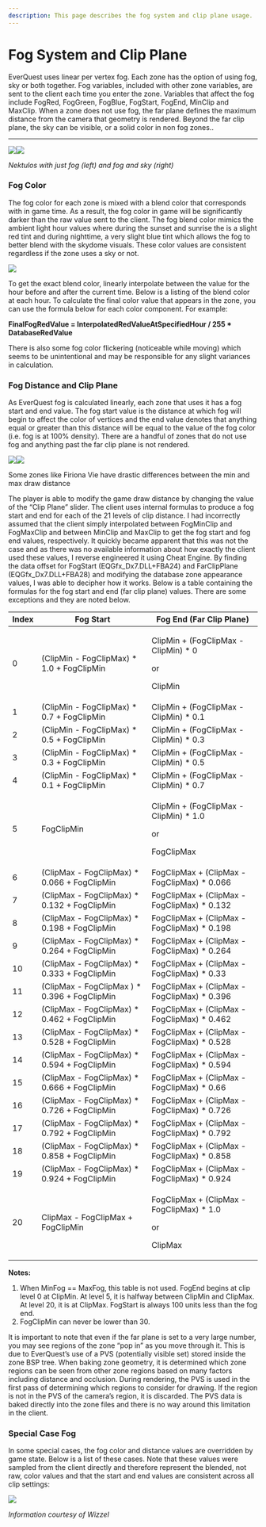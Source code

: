 ```yaml
---
description: This page describes the fog system and clip plane usage.
---
```


# Fog System and Clip Plane

EverQuest uses linear per vertex fog. Each zone has the option of using fog, sky or both together. Fog variables, included with other zone variables, are sent to the client each time you enter the zone. Variables that affect the fog include FogRed, FogGreen, FogBlue, FogStart, FogEnd, MinClip and MaxClip. When a zone does not use fog, the far plane defines the maximum distance from the camera that geometry is rendered. Beyond the far clip plane, the sky can be visible, or a solid color in non fog zones..
****

![](https://lh6.googleusercontent.com/Lk0uLAMT7mSS_hw-GgqHf2JapAa84FO3D0gwUjbHCFx6slg8zpkIXuinueCfUwv3XBlhqKOvFlq6BwiwnRS4kKB9UGOYP_E6AaiobbonnEGj4e1fhhiHztkBzGMUkqd4ZzXjlEDN)![](https://lh4.googleusercontent.com/lVgi_Q6ByP6FF6dhUH80HSIOL4wKmjuYj2u0wIy7Ggh8XKxf6-TFdqNAd8Yjh7vcdCxYd5l8TPUxqnA7zuoUXXc4zkf7Ja1Wv05Oy1GfXlA85wgaadPhtqjmD7Kbvkoexl5rVLto)

_Nektulos with just fog (left) and fog and sky (right)_

### **Fog Color**

The fog color for each zone is mixed with a blend color that corresponds with in game time. As a result, the fog color in game will be significantly darker than the raw value sent to the client. The fog blend color mimics the ambient light hour values where during the sunset and sunrise the is a slight red tint and during nighttime, a very slight blue tint which allows the fog to better blend with the skydome visuals. These color values are consistent regardless if the zone uses a sky or not. 

![](../../../gitbook/assets/fog-colors.jpg)

To get the exact blend color, linearly interpolate between the value for the hour before and after the current time. Below is a listing of the blend color at each hour. To calculate the final color value that appears in the zone, you can use the formula below for each color component. For example:

**FinalFogRedValue = InterpolatedRedValueAtSpecifiedHour / 255 * DatabaseRedValue**

There is also some fog color flickering (noticeable while moving) which seems to be unintentional and may be responsible for any slight variances in calculation.

### **Fog Distance and Clip Plane**

As EverQuest fog is calculated linearly, each zone that uses it has a fog start and end value. The fog start value is the distance at which fog will begin to affect the color of vertices and the end value denotes that anything equal or greater than this distance will be equal to the value of the fog color (i.e. fog is at 100% density). There are a handful of zones that do not use fog and anything past the far clip plane is not rendered.

![](https://lh6.googleusercontent.com/YNDsil-Qp1U3tSMD4lbea1FTUOcSV-d8bMbcVwGiIKcHdyklJspSTgEjnJ8cgchJ-BpHwPoVFZeVyUST168hTLxFRg4EzRypIY3_empcz0mRSgnu3CloMdhqtveN1Q5UQ9GQX9hy)![](https://lh3.googleusercontent.com/dYJIb4wKBxaBFs09RV-HqJqEOqxJIAcvUVKXfzmU9IhU2lhpP5L4msVS-9sx7fv9GOcnqkF9yIcV2DMhzUzcu1z7987weHr-jgUSUyZ5T2OgImaP2vROEGyHD3Mxh73Ilj8RvtjG)

Some zones like Firiona Vie have drastic differences between the min and max draw distance

The player is able to modify the game draw distance by changing the value of the “Clip Plane” slider. The client uses internal formulas to produce a fog start and end for each of the 21 levels of clip distance. I had incorrectly assumed that the client simply interpolated between FogMinClip and FogMaxClip and between MinClip and MaxClip to get the fog start and fog end values, respectively. It quickly became apparent that this was not the case and as there was no available information about how exactly the client used these values, I reverse engineered it using Cheat Engine. By finding the data offset for FogStart (EQGfx_Dx7.DLL+FBA24) and FarClipPlane (EQGfx_Dx7.DLL+FBA28)  and modifying the database zone appearance values, I was able to decipher how it works. Below is a table containing the formulas for the fog start and end (far clip plane) values. There are some exceptions and they are noted below.

| **Index** | **Fog Start**                                 | **Fog End (Far Clip Plane)**                                            |
| --------- | --------------------------------------------- | ----------------------------------------------------------------------- |
| 0         | (ClipMin - FogClipMax) * 1.0 + FogClipMin    | <p>ClipMin + (FogClipMax - ClipMin) * 0</p><p>or</p><p>ClipMin</p>      |
| 1         | (ClipMin - FogClipMax) * 0.7 + FogClipMin    | ClipMin + (FogClipMax - ClipMin) * 0.1                                 |
| 2         | (ClipMin - FogClipMax) * 0.5 + FogClipMin    | ClipMin + (FogClipMax - ClipMin) * 0.3                                 |
| 3         | (ClipMin - FogClipMax) * 0.3 + FogClipMin    | ClipMin + (FogClipMax - ClipMin) * 0.5                                 |
| 4         | (ClipMin - FogClipMax) * 0.1 + FogClipMin    | ClipMin + (FogClipMax - ClipMin) * 0.7                                 |
| 5         | FogClipMin                                    | <p>ClipMin + (FogClipMax - ClipMin) * 1.0</p><p>or</p><p>FogClipMax</p> |
| 6         | (ClipMax - FogClipMax) * 0.066 + FogClipMin  | FogClipMax + (ClipMax - FogClipMax) * 0.066                            |
| 7         | (ClipMax - FogClipMax) * 0.132 + FogClipMin  | FogClipMax + (ClipMax - FogClipMax) * 0.132                            |
| 8         | (ClipMax - FogClipMax) * 0.198 + FogClipMin  | FogClipMax + (ClipMax - FogClipMax) * 0.198                            |
| 9         | (ClipMax - FogClipMax) * 0.264 + FogClipMin  | FogClipMax + (ClipMax - FogClipMax) * 0.264                            |
| 10        | (ClipMax - FogClipMax) * 0.333 + FogClipMin  | FogClipMax + (ClipMax - FogClipMax) * 0.33                             |
| 11        | (ClipMax - FogClipMax ) * 0.396 + FogClipMin | FogClipMax + (ClipMax - FogClipMax) * 0.396                            |
| 12        | (ClipMax - FogClipMax) * 0.462 + FogClipMin  | FogClipMax + (ClipMax - FogClipMax) * 0.462                            |
| 13        | (ClipMax - FogClipMax) * 0.528 + FogClipMin  | FogClipMax + (ClipMax - FogClipMax) * 0.528                            |
| 14        | (ClipMax - FogClipMax) * 0.594 + FogClipMin  | FogClipMax + (ClipMax - FogClipMax) * 0.594                            |
| 15        | (ClipMax - FogClipMax) * 0.666 + FogClipMin  | FogClipMax + (ClipMax - FogClipMax) * 0.66                             |
| 16        | (ClipMax - FogClipMax) * 0.726 + FogClipMin  | FogClipMax + (ClipMax - FogClipMax) * 0.726                            |
| 17        | (ClipMax - FogClipMax) * 0.792 + FogClipMin  | FogClipMax + (ClipMax - FogClipMax) * 0.792                            |
| 18        | (ClipMax - FogClipMax) * 0.858 + FogClipMin  | FogClipMax + (ClipMax - FogClipMax) * 0.858                            |
| 19        | (ClipMax - FogClipMax) * 0.924 + FogClipMin  | FogClipMax + (ClipMax - FogClipMax) * 0.924                            |
| 20        | ClipMax - FogClipMax + FogClipMin             | <p>FogClipMax + (ClipMax - FogClipMax) * 1.0</p><p>or</p><p>ClipMax</p> |

**Notes:**

1. When MinFog == MaxFog, this table is not used. FogEnd begins at clip level 0 at ClipMin. At level 5, it is halfway between ClipMin and ClipMax. At level 20, it is at ClipMax. FogStart is always 100 units less than the fog end.
2. FogClipMin can never be lower than 30. 

It is important to note that even if the far plane is set to a very large number, you may see regions of the zone “pop in” as you move through it. This is due to EverQuest’s use of a PVS (potentially visible set) stored inside the zone BSP tree. When baking zone geometry, it is determined which zone regions can be seen from other zone regions based on many factors including distance and occlusion. During rendering, the PVS is used in the first pass of determining which regions to consider for drawing. If the region is not in the PVS of the camera’s region, it is discarded. The PVS data is baked directly into the zone files and there is no way around this limitation in the client.

### **Special Case Fog**

In some special cases, the fog color and distance values are overridden by game state. Below is a list of these cases. Note that these values were sampled from the client directly and therefore represent the blended, not raw, color values and that the start and end values are consistent across all clip settings:

![](../../../gitbook/assets/special-fog-color.png)



_Information courtesy of Wizzel_
